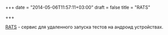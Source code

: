 +++
date = "2014-05-06T11:57:11+03:00"
draft = false
title = "RATS"

+++

<p><a href="https://github.com/wmbest2/rats_server">RATS</a>&nbsp;- сервис для удаленного запуска тестов на андроид устройствах.</p>

